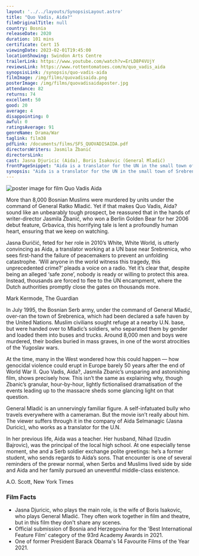 ```yaml
---
layout: '../../layouts/SynopsisLayout.astro'
title: "Quo Vadis, Aida?"
filmOriginalTitle: null
country: Bosnia
releaseDate: 2020
duration: 101 mins 
certificate: Cert 15
viewingDate: 2023-02-01T19:45:00
locationShowing: Swindon Arts Centre
trailerLink: https://www.youtube.com/watch?v=ErLD8P4VUjY
reviewsLink: https://www.rottentomatoes.com/m/quo_vadis_aida
synopsisLink: /synopsis/quo-vadis-aida
filmImage: /img/films/quovadisaida.png
posterImage: /img/films/quovadisaidaposter.jpg
attendance: 82
returns: 74
excellent: 50
good: 20
average: 4
disappointing: 0
awful: 0
ratingsAverage: 91
genreName: Drama/War
taglink: film38
pdfLink: /documents/films/SFS_QUOVADISAIDA.pdf
directorsWriters: Jasmila Žbanić
directorsLink: 
cast: Jasna Djuricic (Aida), Boris Isakovic (General Mladić)
frontPageSnippet: "Aida is a translator for the UN in the small town of Srebrenica.  When the Serbian army takes over the town, her family is among the thousands of citizens looking for shelter in the UN camp."
synopsis: "Aida is a translator for the UN in the small town of Srebrenica.  When the Serbin army takes over the town, her family is among the thousands of citizens looking for shelter in the UN camp."
---
```


![poster image for film Quo Vadis Aida](/img/films/quovadisaida.png "poster image for film Quo Vadis Aida")

More than 8,000 Bosnian Muslims were murdered by units under the command of General Ratko Mladić.  Yet if that makes Quo Vadis, Aida? sound like an unbearably tough prospect, be reassured that in the hands of writer-director Jasmila Žbanić, who won a Berlin Golden Bear for her 2006 debut feature, Grbavica, this horrifying tale is lent a profoundly human heart, ensuring that we keep on watching.

Jasna Đuričić, feted for her role in 2010’s White, White World, is utterly convincing as Aida, a translator working at a UN base near Srebrenica, who sees first-hand the failure of peacemakers to prevent an unfolding catastrophe.  ‘Will anyone in the world witness this tragedy, this unprecedented crime?’ pleads a voice on a radio.  Yet it’s clear that, despite being an alleged ‘safe zone’, nobody is ready or willing to protect this area.  Instead, thousands are forced to flee to the UN encampment, where the Dutch authorities promptly close the gates on thousands more.

<div class="review__author review__author--review1">
Mark Kermode, The Guardian
</div>

In July 1995, the Bosnian Serb army, under the command of General Mladić, over-ran the town of Srebrenica, which had been declared a safe haven by the United Nations.  Muslim civilians sought refuge at a nearby U.N. base, but were handed over to Mladic’s soldiers, who separated them by gender and loaded them into buses and trucks.  Around 8,000 men and boys were murdered, their bodies buried in mass graves, in one of the worst atrocities of the Yugoslav wars.

At the time, many in the West wondered how this could happen — how genocidal violence could erupt in Europe barely 50 years after the end of World War II.  Quo Vadis, Aida?, Jasmila Zbanic’s unsparing and astonishing film, shows precisely how.  This isn’t the same as explaining why, though Zbanic’s granular, hour-by-hour, lightly fictionalised dramatisation of the events leading up to the massacre sheds some glancing light on that question.

General Mladić is an unnervingly familiar figure.  A self-infatuated bully who travels everywhere with a cameraman.  But the movie isn’t really about him.  The viewer suffers through it in the company of Aida Selmanagic (Jasna Duricic), who works as a translator for the U.N.

In her previous life, Aida was a teacher.  Her husband, Nihad (Izudin Bajrovic), was the principal of the local high school.  At one especially tense moment, she and a Serb soldier exchange polite greetings: he’s a former student, who sends regards to Aida’s sons.  That encounter is one of several reminders of the prewar normal, when Serbs and Muslims lived side by side and Aida and her family pursued an uneventful middle-class existence.

<div class="review__author">
A.O. Scott, New York Times
</div>

### Film Facts

* Jasna Djuricic, who plays the main role, is the wife of Boris Isakovic, who plays General Mladić.  They often work together in film and theatre, but in this film they don't share any scenes.
* Official submission of Bosnia and Herzegovina for the 'Best International Feature Film' category of the 93rd Academy Awards in 2021.
* One of former President Barack Obama's 14 Favourite Films of the Year 2021.